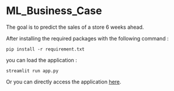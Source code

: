 # ML_Business_Case

The goal is to predict the sales of a store 6 weeks ahead.

After installing the required packages with the following command :

```
pip install -r requirement.txt
```

you can load the application :

```
streamlit run app.py
```

Or you can directly access the application [here](https://share.streamlit.io/kevinassobo/ml_business_case/main/app.py).
